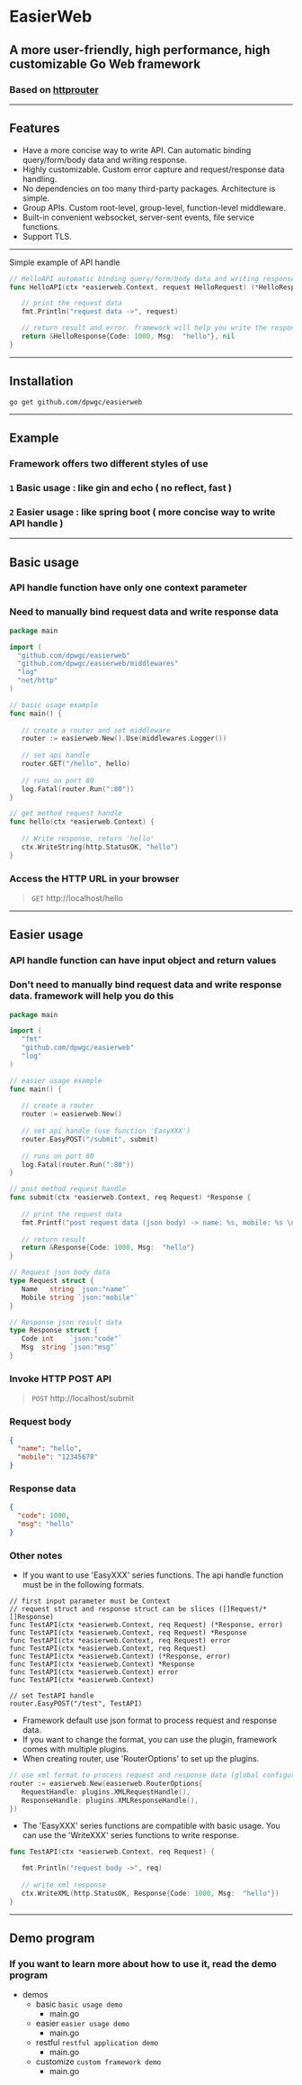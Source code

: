 # EasierWeb

## A more user-friendly, high performance, high customizable Go Web framework

### Based on [httprouter](https://github.com/julienschmidt/httprouter)

***

## Features
* Have a more concise way to write API. Can automatic binding query/form/body data and writing response.
* Highly customizable. Custom error capture and request/response data handling.
* No dependencies on too many third-party packages. Architecture is simple.
* Group APIs. Custom root-level, group-level, function-level middleware.
* Built-in convenient websocket, server-sent events, file service functions.
* Support TLS.

***

Simple example of API handle

```go
// HelloAPI automatic binding query/form/body data and writing response
func HelloAPI(ctx *easierweb.Context, request HelloRequest) (*HelloResponse, error) {

   // print the request data
   fmt.Println("request data ->", request)

   // return result and error. framework will help you write the response
   return &HelloResponse{Code: 1000, Msg:  "hello"}, nil
}
```

***

## Installation

```
go get github.com/dpwgc/easierweb
```

***

## Example

### Framework offers two different styles of use

### `1` Basic usage : like gin and echo ( no reflect, fast )
### `2` Easier usage : like spring boot ( more concise way to write API handle )

***

## Basic usage

### API handle function have only one context parameter

### Need to manually bind request data and write response data

```go
package main

import (
  "github.com/dpwgc/easierweb"
  "github.com/dpwgc/easierweb/middlewares"
  "log"
  "net/http"
)

// basic usage example
func main() {
	
   // create a router and set middleware
   router := easierweb.New().Use(middlewares.Logger())
   
   // set api handle
   router.GET("/hello", hello)
   
   // runs on port 80
   log.Fatal(router.Run(":80"))
}

// get method request handle
func hello(ctx *easierweb.Context) {
	
   // Write response, return 'hello'
   ctx.WriteString(http.StatusOK, "hello")
}
```

### Access the HTTP URL in your browser

> `GET` http://localhost/hello

***

## Easier usage

### API handle function can have input object and return values

### Don't need to manually bind request data and write response data. framework will help you do this

```go
package main

import (
   "fmt"
   "github.com/dpwgc/easierweb"
   "log"
)

// easier usage example
func main() {
	
   // create a router
   router := easierweb.New()
   
   // set api handle (use function 'EasyXXX')
   router.EasyPOST("/submit", submit)
   
   // runs on port 80
   log.Fatal(router.Run(":80"))
}

// post method request handle
func submit(ctx *easierweb.Context, req Request) *Response {
	
   // print the request data
   fmt.Printf("post request data (json body) -> name: %s, mobile: %s \n", req.Name, req.Mobile)
   
   // return result
   return &Response{Code: 1000, Msg:  "hello"}
}

// Request json body data
type Request struct {
   Name   string `json:"name"`
   Mobile string `json:"mobile"`
}

// Response json result data
type Response struct {
   Code int    `json:"code"`
   Msg  string `json:"msg"`
}
```

### Invoke HTTP POST API

> `POST` http://localhost/submit

### Request body

```json
{
  "name": "hello",
  "mobile": "12345678"
}
```

### Response data

```json
{
  "code": 1000,
  "msg": "hello"
}
```

### Other notes

* If you want to use 'EasyXXX' series functions. The api handle function must be in the following formats.

```
// first input parameter must be Context
// request struct and response struct can be slices ([]Request/*[]Response)
func TestAPI(ctx *easierweb.Context, req Request) (*Response, error)
func TestAPI(ctx *easierweb.Context, req Request) *Response
func TestAPI(ctx *easierweb.Context, req Request) error
func TestAPI(ctx *easierweb.Context, req Request)
func TestAPI(ctx *easierweb.Context) (*Response, error)
func TestAPI(ctx *easierweb.Context) *Response
func TestAPI(ctx *easierweb.Context) error
func TestAPI(ctx *easierweb.Context)

// set TestAPI handle
router.EasyPOST("/test", TestAPI)
```

* Framework default use json format to process request and response data.
* If you want to change the format, you can use the plugin, framework comes with multiple plugins.
* When creating router, use 'RouterOptions' to set up the plugins.

```go
// use xml format to process request and response data (global configuration, takes effect for all api)
router := easierweb.New(easierweb.RouterOptions{
   RequestHandle: plugins.XMLRequestHandle(),
   ResponseHandle: plugins.XMLResponseHandle(),
})
```

* The 'EasyXXX' series functions are compatible with basic usage. You can use the 'WriteXXX' series functions to write response.

```go
func TestAPI(ctx *easierweb.Context, req Request) {

   fmt.Println("request body ->", req)
   
   // write xml response
   ctx.WriteXML(http.StatusOK, Response{Code: 1000, Msg:  "hello"})
}
```

***

## Demo program

### If you want to learn more about how to use it, read the demo program

* demos
  * basic `basic usage demo`
    * main.go
  * easier `easier usage demo`
    * main.go
  * restful `restful application demo`
    * main.go
  * customize `custom framework demo`
    * main.go